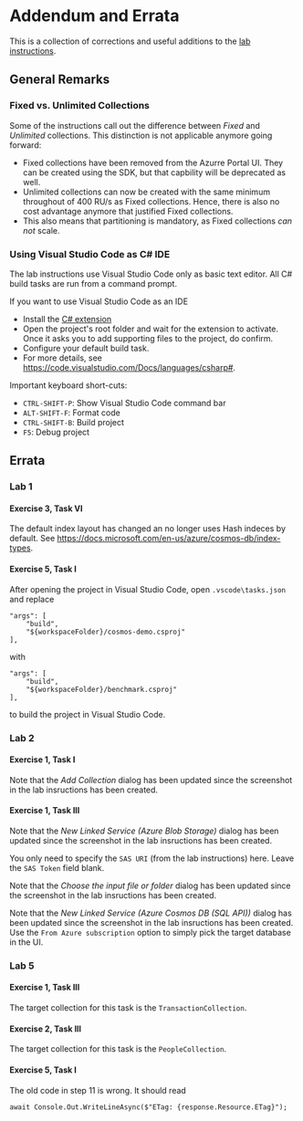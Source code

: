 # Addendum and Errata
This is a collection of corrections and useful additions to the [lab instructions](https://cosmosdb.github.io/labs/).

## General Remarks

### Fixed vs. Unlimited Collections
Some of the instructions call out the difference between _Fixed_ and _Unlimited_ collections. This distinction is not applicable anymore going forward:
- Fixed collections have been removed from the Azurre Portal UI. They can be created using the SDK, but that capbility will be deprecated as well.
- Unlimited collections can now be created with the same minimum throughout of 400 RU/s as Fixed collections. Hence, there is also no cost advantage anymore that justified Fixed collections.  
- This also means that partitioning is mandatory, as Fixed collections _can not_ scale.

### Using Visual Studio Code as C# IDE
The lab instructions use Visual Studio Code only as basic text editor. All C# build tasks are run from a command prompt. 

If you want to use Visual Studio Code as an IDE
- Install the [C# extension](https://marketplace.visualstudio.com/items?itemName=ms-vscode.csharp)
- Open the project's root folder and wait for the extension to activate. Once it asks you to add supporting files to the project, do confirm.
- Configure your default build task.
- For more details, see https://code.visualstudio.com/Docs/languages/csharp#.

Important keyboard short-cuts:
- `CTRL-SHIFT-P`: Show Visual Studio Code command bar
- `ALT-SHIFT-F`: Format code
- `CTRL-SHIFT-B`: Build project
- `F5`: Debug project

## Errata

### Lab 1
#### Exercise 3, Task VI
The default index layout has changed an no longer uses Hash indeces by default. See https://docs.microsoft.com/en-us/azure/cosmos-db/index-types.

#### Exercise 5, Task I
After opening the project in Visual Studio Code, open `.vscode\tasks.json` and replace
```
"args": [
	"build",
	"${workspaceFolder}/cosmos-demo.csproj"
],
```
with
```
"args": [
	"build",
	"${workspaceFolder}/benchmark.csproj"
],
```
to build the project in Visual Studio Code.

### Lab 2
#### Exercise 1, Task I
Note that the _Add Collection_ dialog has been updated since the screenshot in the lab insructions has been created. 

#### Exercise 1, Task III
Note that the _New Linked Service (Azure Blob Storage)_ dialog has been updated since the screenshot in the lab insructions has been created. 

You only need to specify the `SAS URI` (from the lab instructions) here. Leave the `SAS Token` field blank.

Note that the _Choose the input file or folder_ dialog has been updated since the screenshot in the lab insructions has been created. 

Note that the _New Linked Service (Azure Cosmos DB (SQL API))_ dialog has been updated since the screenshot in the lab insructions has been created. Use the `From Azure subscription` option to simply pick the target database in the UI.

### Lab 5
#### Exercise 1, Task III
The target collection for this task is the `TransactionCollection`.

#### Exercise 2, Task III
The target collection for this task is the `PeopleCollection`.

#### Exercise 5, Task I
The old code in step 11 is wrong. It should read
```
await Console.Out.WriteLineAsync($"ETag: {response.Resource.ETag}");
```
